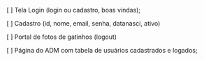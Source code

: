 [ ] Tela Login (login ou cadastro, boas vindas);

[ ] Cadastro (id, nome, email, senha, datanasci, ativo)

[ ] Portal de fotos de gatinhos (logout)

[ ] Página do ADM com tabela de usuários cadastrados e logados;

